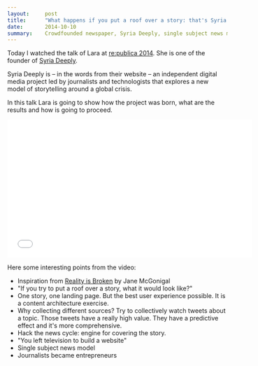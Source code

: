 ```yaml
---
layout:     post
title:      "What happens if you put a roof over a story: that's Syria Deeply"
date:       2014-10-10
summary:    Crowdfounded newspaper, Syria Deeply, single subject news model, media analysis, blog as a public sphere.
---
```


Today I watched the talk of Lara at [re:publica 2014](http://re-publica.de/en/14). She is one of the founder of [Syria Deeply](http://www.syriadeeply.org/).

Syria Deeply is – in the words from their website – an independent digital media project led by journalists and technologists that explores a new model of storytelling around a global crisis. 

In this talk Lara is going to show how the project was born, what are the results and how is going to proceed.

<iframe width="560" height="315" src="//www.youtube.com/embed/RW31Zw-XGho" frameborder="0" allowfullscreen></iframe>

Here some interesting points from the video:

- Inspiration from [Reality is Broken](http://www.amazon.it/Reality-Broken-Games-Better-Change-ebook/dp/B004NBZFS4/ref=sr_1_1?ie=UTF8&qid=1412874019&sr=8-1&keywords=reality+is+broken) by Jane McGonigal
- "If you try to put a roof over a story, what it would look like?"
- One story, one landing page. But the best user experience possible. It is a content architecture exercise.
- Why collecting different sources? Try to collectively watch  tweets about a topic. Those tweets have a really high value. They have a predictive effect and it's more comprehensive.
- Hack the news cycle: engine for covering the story.
- "You left television to build a website"
- Single subject news model
- Journalists became entrepreneurs